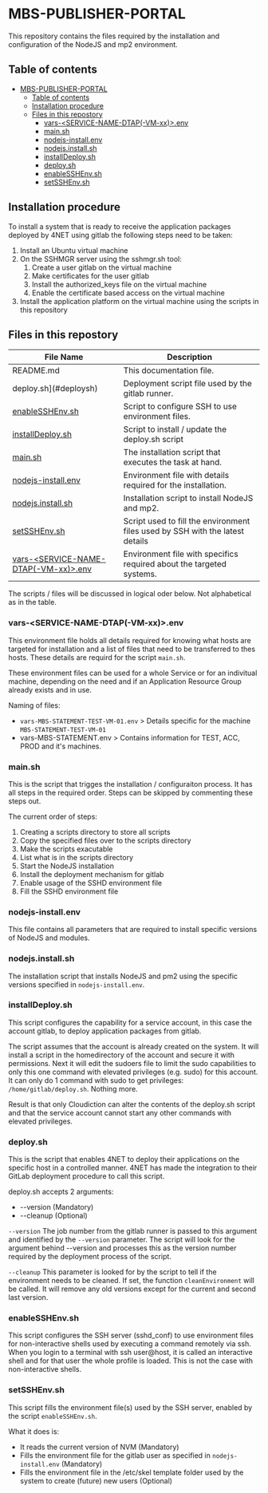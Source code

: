 # MBS-PUBLISHER-PORTAL
This repository contains the files required by the installation and configuration of the NodeJS and mp2 environment.

## Table of contents
- [MBS-PUBLISHER-PORTAL](#mbs-publisher-portal)
  - [Table of contents](#table-of-contents)
  - [Installation procedure](#installation-procedure)
  - [Files in this repostory](#files-in-this-repostory)
    - [vars-\<SERVICE-NAME-DTAP(-VM-xx)\>.env](#vars-service-name-dtap-vm-xxenv)
    - [main.sh](#mainsh)
    - [nodejs-install.env](#nodejs-installenv)
    - [nodejs.install.sh](#nodejsinstallsh)
    - [installDeploy.sh](#installdeploysh)
    - [deploy.sh](#deploysh)
    - [enableSSHEnv.sh](#enablesshenvsh)
    - [setSSHEnv.sh](#setsshenvsh)


## Installation procedure

To install a system that is ready to receive the application packages deployed by 4NET using gitlab the following steps need to be taken:

1. Install an Ubuntu virtual machine
2. On the SSHMGR server using the sshmgr.sh tool:
   1. Create a user gitlab on the virtual machine
   2. Make certificates for the user gitlab
   3. Install the authorized_keys file on the virtual machine
   4. Enable the certificate based access on the virtual machine
3. Install the application platform on the virtual machine using the scripts in this repository


## Files in this repostory

| File Name | Description |
| --- | --- |
| README.md | This documentation file. |
| deploy.sh](#deploysh) | Deployment script file used by the gitlab runner. |
| [enableSSHEnv.sh](#enablesshenvsh) | Script to configure SSH to use environment files. |
| [installDeploy.sh](#installdeploysh) | Script to install / update the deploy.sh script |
| [main.sh](#mainsh) | The installation script that executes the task at hand. |
| [nodejs-install.env](#nodejs-installenv) | Environment file with details required for the installation. |
| [nodejs.install.sh](#nodejsinstallsh) | Installation script to install NodeJS and mp2. |
| [setSSHEnv.sh](#setsshenvsh) | Script used to fill the environment files used by SSH with the latest details |
| [vars-\<SERVICE-NAME-DTAP(-VM-xx)\>.env](#vars-service-name-dtap-vm-xxenv) | Environment file with specifics required about the targeted systems. |

The scripts / files will be discussed in logical oder below. Not alphabetical as in the table.

### vars-\<SERVICE-NAME-DTAP(-VM-xx)\>.env

This environment file holds all details required for knowing what hosts are targeted for installation and a list of files that need to be transferred to thes hosts. These details are requird for the script `main.sh`.

These environment files can be used for a whole Service or for an indivitual machine, depending on the need and if an Application Resource Group already exists and in use.

Naming of files:

* `vars-MBS-STATEMENT-TEST-VM-01.env` > Details specific for the machine `MBS-STATEMENT-TEST-VM-01`
* vars-MBS-STATEMENT.env > Contains information for TEST, ACC, PROD and it's machines.


### main.sh

This is the script that trigges the installation / configuraiton process. It has all steps in the required order. Steps can be skipped by commenting these steps out.

The current order of steps:

1. Creating a scripts directory to store all scripts
2. Copy the specified files over to the scripts directory
3. Make the scripts exacutable
4. List what is in the scripts directory
4. Start the NodeJS installation
6. Install the deployment mechanism for gitlab
7. Enable usage of the SSHD environment file
8. Fill the SSHD environment file


### nodejs-install.env

This file contains all parameters that are required to install specific versions of NodeJS and modules.


### nodejs.install.sh

The installation script that installs NodeJS and pm2 using the specific versions specified in `nodejs-install.env`.


### installDeploy.sh

This script configures the capability for a service account, in this case the account gitlab, to deploy application packages from gitlab.

The script assumes that the account is already created on the system. It will install a script in the homedirectory of the account and secure it with permissions. Next it will edit the sudoers file to limit the sudo capabilities to only this one command with elevated privileges (e.g. sudo) for this account. It can only do 1 command with sudo to get privileges: `/home/gitlab/deploy.sh`. Nothing more.

Result is that only Cloudiction can alter the contents of the deploy.sh script and that the service account cannot start any other commands with elevated privileges.


### deploy.sh

This is the script that enables 4NET to deploy their applications on the specific host in a controlled manner. 4NET has made the integration to their GitLab deployment procedure to call this script.

deploy.sh accepts 2 arguments:  
* --version <gitlab build number> (Mandatory)
* --cleanup (Optional)

`--version` The job number from the gitlab runner is passed to this argument and identified by the `--version` parameter. The script will look for the argument behind --version and processes this as the version number required by the deployment process of the script.

`--cleanup` This parameter is looked for by the script to tell if the environment needs to be cleaned. If set, the function `cleanEnvironment` will be called. It will remove any old versions except for the current and second last version.

### enableSSHEnv.sh

This script configures the SSH server (sshd_conf) to use environment files for non-interactive shells used by  executing a command remotely via ssh. When you login to a terminal with ssh user@host, it is called an interactive shell and for that user the whole profile is loaded. This is not the case with non-interactive shells.

### setSSHEnv.sh

This script fills the environment file(s) used by the SSH server, enabled by the script `enableSSHEnv.sh`.

What it does is:

* It reads the current version of NVM (Mandatory)
* Fills the environment file for the gitlab user as specified in `nodejs-install.env` (Mandatory)
* Fills the environment file in the /etc/skel template folder used by the system to create (future) new users (Optional)
